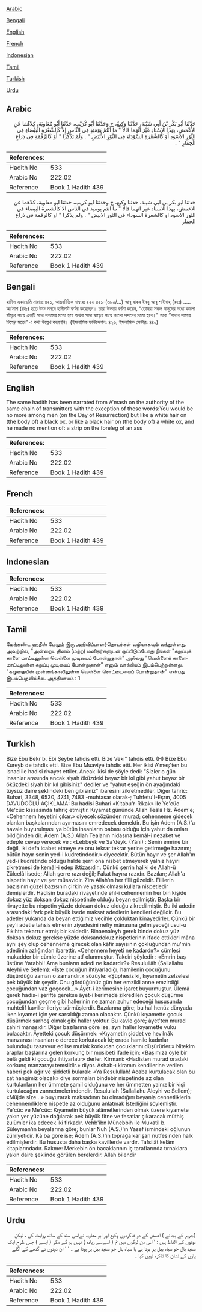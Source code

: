 [Arabic](#arabic)

[Bengali](#bengali)

[English](#english)

[French](#french)

[Indonesian](#indonesian)

[Tamil](#tamil)

[Turkish](#turkish)

[Urdu](#urdu)

## Arabic


<div dir="rtl" lang="ar" style={{fontSize:'larger',backgroundColor:'#f8f9fa',padding:20}}>
حَدَّثَنَا أَبُو بَكْرِ بْنُ أَبِي شَيْبَةَ، حَدَّثَنَا وَكِيعٌ، ح وَحَدَّثَنَا أَبُو كُرَيْبٍ، حَدَّثَنَا أَبُو مُعَاوِيَةَ، كِلاَهُمَا عَنِ الأَعْمَشِ، بِهَذَا الإِسْنَادِ غَيْرَ أَنَّهُمَا قَالاَ ‏"‏ مَا أَنْتُمْ يَوْمَئِذٍ فِي النَّاسِ إِلاَّ كَالشَّعْرَةِ الْبَيْضَاءِ فِي الثَّوْرِ الأَسْوَدِ أَوْ كَالشَّعْرَةِ السَّوْدَاءِ فِي الثَّوْرِ الأَبْيَضِ ‏"‏ ‏.‏ وَلَمْ يَذْكُرَا ‏"‏ أَوْ كَالرَّقْمَةِ فِي ذِرَاعِ الْحِمَارِ ‏"‏ ‏.‏
</div>
<div style={{backgroundColor:'#f8f9fa',padding:20, marginBottom: 10}}><table> <thead> <tr> <th>References:</th> <th></th> </tr> </thead> <tbody><tr><td>Hadith No</td><td>533</td></tr><tr><td>Arabic No</td><td>222.02</td></tr><tr><td>Reference</td><td>Book 1 Hadith 439</td></tr></tbody></table></div>


<div dir="rtl" lang="ar" style={{fontSize:'larger',backgroundColor:'#f8f9fa',padding:20}}>
حدثنا ابو بكر بن ابي شيبة، حدثنا وكيع، ح وحدثنا ابو كريب، حدثنا ابو معاوية، كلاهما عن الاعمش، بهذا الاسناد غير انهما قالا " ما انتم يوميذ في الناس الا كالشعرة البيضاء في الثور الاسود او كالشعرة السوداء في الثور الابيض " . ولم يذكرا " او كالرقمة في ذراع الحمار
</div>
<div style={{backgroundColor:'#f8f9fa',padding:20, marginBottom: 10}}><table> <thead> <tr> <th>References:</th> <th></th> </tr> </thead> <tbody><tr><td>Hadith No</td><td>533</td></tr><tr><td>Arabic No</td><td>222.02</td></tr><tr><td>Reference</td><td>Book 1 Hadith 439</td></tr></tbody></table></div>

## Bengali


<div dir="ltr" lang="bn" style={{fontSize:'larger',backgroundColor:'#f8f9fa',padding:20}}>
হাদিস একাডেমি নাম্বারঃ ৪২১, আন্তর্জাতিক নাম্বারঃ ২২২ ৪২১-(৩৮০/...) আবূ বাকর ইবনু আবূ শাইবাহ্ (রহঃ) ..... আ'মাশ (রহঃ) হতে উক্ত সনদে হাদীসটি বর্ণনা করেছেন। তারা উভয়ে বর্ণনা করেন, "তোমরা সকল মানুষের মধ্যে কালো ষাঁড়ের গায়ে একটি সাদা পশমের মতো হবে অথবা সাদা ষাড়ের গায়ে কালো পশমের মতো হবে।" তারা “গাধার পায়ের চিহ্নের মতো" এ কথা উল্লেখ করেননি। (ইসলামিক ফাউন্ডেশনঃ ৪২৬, ইসলামিক সেন্টারঃ ৪৪০)
</div>
<div style={{backgroundColor:'#f8f9fa',padding:20, marginBottom: 10}}><table> <thead> <tr> <th>References:</th> <th></th> </tr> </thead> <tbody><tr><td>Hadith No</td><td>533</td></tr><tr><td>Arabic No</td><td>222.02</td></tr><tr><td>Reference</td><td>Book 1 Hadith 439</td></tr></tbody></table></div>

## English


<div dir="ltr" lang="en" style={{fontSize:'larger',backgroundColor:'#f8f9fa',padding:20}}>
The same hadith has been narrated from A'mash on the authority of the same chain of transmitters with the exception of these words:You would be no more among men (on the Day of Resurrection) but like a white hair on (the body of) a black ox, or like a black hair on (the body of) a white ox, and he made no mention of: a strip on the foreleg of an ass
</div>
<div style={{backgroundColor:'#f8f9fa',padding:20, marginBottom: 10}}><table> <thead> <tr> <th>References:</th> <th></th> </tr> </thead> <tbody><tr><td>Hadith No</td><td>533</td></tr><tr><td>Arabic No</td><td>222.02</td></tr><tr><td>Reference</td><td>Book 1 Hadith 439</td></tr></tbody></table></div>

## French


<div dir="ltr" lang="fr" style={{fontSize:'larger',backgroundColor:'#f8f9fa',padding:20}}>

</div>
<div style={{backgroundColor:'#f8f9fa',padding:20, marginBottom: 10}}><table> <thead> <tr> <th>References:</th> <th></th> </tr> </thead> <tbody><tr><td>Hadith No</td><td>533</td></tr><tr><td>Arabic No</td><td>222.02</td></tr><tr><td>Reference</td><td>Book 1 Hadith 439</td></tr></tbody></table></div>

## Indonesian


<div dir="ltr" lang="id" style={{fontSize:'larger',backgroundColor:'#f8f9fa',padding:20}}>

</div>
<div style={{backgroundColor:'#f8f9fa',padding:20, marginBottom: 10}}><table> <thead> <tr> <th>References:</th> <th></th> </tr> </thead> <tbody><tr><td>Hadith No</td><td>533</td></tr><tr><td>Arabic No</td><td>222.02</td></tr><tr><td>Reference</td><td>Book 1 Hadith 439</td></tr></tbody></table></div>

## Tamil


<div dir="ltr" lang="ta" style={{fontSize:'larger',backgroundColor:'#f8f9fa',padding:20}}>
மேற்கண்ட ஹதீஸ் மேலும் இரு அறிவிப்பாளர்தொடர்கள் வழியாகவும் வந்துள்ளது. அவற்றில், "அன்றைய தினம் (மற்ற) மனிதர்களுடன் ஒப்பிடும்போது நீங்கள் "கறுப்புக் காளை மாட்டிலுள்ள வெள்ளை முடியைப் போன்றுதான்" அல்லது "வெள்ளைக் காளைமாட்டிலுள்ள கறுப்பு முடியைப் போன்றுதான்" எனும் வாக்கியம் இடம்பெற்றுள்ளது. "கழுதையின் முன்னங்காலிலுள்ள வெள்ளை சொட்டையைப் போன்றுதான்" என்பது இடம்பெறவில்லை. அத்தியாயம் : 1
</div>
<div style={{backgroundColor:'#f8f9fa',padding:20, marginBottom: 10}}><table> <thead> <tr> <th>References:</th> <th></th> </tr> </thead> <tbody><tr><td>Hadith No</td><td>533</td></tr><tr><td>Arabic No</td><td>222.02</td></tr><tr><td>Reference</td><td>Book 1 Hadith 439</td></tr></tbody></table></div>

## Turkish


<div dir="ltr" lang="tr" style={{fontSize:'larger',backgroundColor:'#f8f9fa',padding:20}}>
Bize Ebu Bekr b. Ebi Şeybe tahdis etti. Bize Veki" tahdis etti. (H) Bize Ebu Kureyb de tahdis etti. Bize Ebu Muaviye tahdis etti. Her ikisi A'meş'ten bu isnad ile hadisi rivayet ettiler. Aneak ikisi de şöyle dedi: "Sizler o gün insanlar arasında ancak siyah öküzdeki beyaz bir kıl gibi yahut beyaz bir öküzdeki siyah bir kıl gibisiniz" dediler ve "yahut eşeğin ön ayağındaki tüysüz daire şeklindeki ben gibisiniz" ibaresini zikretmediler. Diğer tahric: Buhari, 3348, 6530, 4741, 7483 -muhtasar olarak-; Tuhfetu'I-Eşrın, 4005 DAVUDOĞLU AÇIKLAMA: Bu hadisi Buhari «Kitabu'r-Rikak» ile Ye'cüc Me'cüc kıssasında tahriç etmiştir. Kıyamet gününde Allah Teâlâ Hz. Âdem'e; «Cehennem heyetini çıkar.» diyecek sözünden murad; cehenneme gidecek olanları başkalarından ayırmasını emredecek demektir. Bu işin Adem (A.S.)'a havale buyurulması ya bütün insanların babası olduğu için yahut da onları bildiğinden dir. Âdem (A.S.) Allah Tealanın nidasına kemâl-i nezaket ve edeple cevap verecek ve : «Lebbeyk ve Sa'deyk. (Yâni) : Senin emrine bir değil, iki defa icabet etmeye ve onu tekrar tekrar yerine getirmeğe hazırım; bütün hayır senin yed-i kudretindedir.» diyecektir. Bütün hayır ve şer Allah'ın yed-i kudretinde olduğu halde şerri ona nisbet etmeyerek yalnız hayırı zikretmesi de kemâl-i edep iktizasıdir.. Çünkü şerrin haliki de Allah-ü Zülcelâl isede; Allah şerre razı değil; Fakat hayıra razıdır. Bazıları; Allah'a nispetle hayır ve şer müsavidir. Zira Allah'ın her fiîli güzeldir. Fiillerin bazısının güzel bazısının çirkin ve yasak olması kullara nispetledir demişlerdir. Hadisin buradaki rivayetinde ehl-i cehennemin her bin kişide dokuz yüz doksan dokuz nispetinde olduğu beyan edilmiştir. Başka bir rivayette bu nispetin yüzde doksan dokuz olduğu zikredilmiştir. Bu iki adedin arasındaki fark pek büyük isede maksat adedlerin kendileri değildir. Bu adetler yukarıda da beyan ettiğimiz vecihle çokluktan kinayedirler. Çünkü bir şey'i adetle tahsis etmenin ziyadesini nefiy mânasına gelmiyeceği usul-u Fıkıhta tekarrur etmiş bir kaidedir. Binaenaleyh gerek binde dokuz yüz doksan dokuz gerekse yüzde doksandokuz nispetlerinin ifade ettikleri mâna aynı şey olup cehenneme girecek olan kâfir sayısının çokluğundan mu'min adedinin azlığından ibarettir. «Cehennem heyeti ne kadardır?» cümlesi mukadder bir cümle üzerine atf olunmuştur. Takdiri şöyledir : «Emrin baş üstüne Yarabbi! Ama bunların adedi ne kadardır?» Resulullâh (Sallallahu Aleyhi ve Sellem): «İşte çocuğun ihtiyarladığı, hamilenin çocuğunu düşürdüğü zaman o zamandır.» sözüyle: «Şüphesiz ki, kıyametin zelzelesi pek büyük bir şeydir. Onu gördüğünüz gün her emzikli anne emzirdiği çocuğundan vaz geçecek...» Âyet-i kerimesine işaret buyurmuştur. Ulemâ gerek hadis-i şerifte gerekse âyet-i kerimede zikredilen çocuk düşürme çocuğundan geçme gibi hallerinin ne zaman zuhur edeceği hususunda muhtelif kaviller ileriye sürmüşlerdir. Bazılarına göre; bu hal henüz dünyada iken kıyamet için yer sarsıldığı zaman olacaktır. Çünkü kıyamette çocuk düşürmek sarhoş olmak gibi haller yoktur. Bu kavle göre; âyet'ten murad zahiri manasıdır. Diğer bazılarına göre ise, aynı haller kıyamet­te vuku bulacaktır. Âyetteki çocuk düşürmek: «Kıyametin şiddet ve hevilnâk manzarası insanları o derece korkutacak ki; orada hamile kadınlar bulunduğu tasavvur edilse mutlak korkudan çocuklarını düşürürler.» Nitekim araplar başlarına gelen korkunç bir musibeti ifade için: «Başımıza öyle bir belâ geldi ki çocuğu ihtiyarlatır» derler. Kirmani: «Hadisten murad oradaki korkunç manzarayı temsildir.» diyor. Ashab-ı kiramın kendilerine verilen haberi pek ağır ve şiddetli bularak: «Ya Resulullâh! Acaba kurtulacak olan bu zat hangimiz olacak» diye sormaları bindebir nispetinde az olan kurtulanların her ümmete şamil olduğunu ve her ümmetten yalnız bir kişi kurtulacağını zannetmelerindendir. Resulullah (Sallallahu Aleyhi ve Sellem); «Müjde sîze...» buyurarak maksadının bu olmadığını beyanla cennetliklerin cehennemliklere nispetle az olduğunu anlatmak İstediğini söylemiştir. Ye'cüc ve Me'cüc: Kıyametin büyük alâmetlerinden olmak üzere kıyamete yakın yer yüzüne dağılarak pek büyük fitne ve fesatlar çıkaracak müthiş zulümler ika edecek iki fırkadır. Vehb'ibn Münebbih ile Mukatil b. Süleyman'ın beyalarına göre; bunlar Nuh (A.S.)'ın Yasef ismindeki oğlunun zürriyetidir. Kâ'ba göre ise; Âdem (A.S.)'ın toprağa karışan nutfesinden halk edilmişlerdir. Bu hususta daha başka kavillerde vardır. Tafsilât kelâm kitaplarındadır. Rakme: Merkebin ön bacaklarının iç taraflarında tırnaklara yakın daire şeklinde görülen berelerdir. Allah bilendir
</div>
<div style={{backgroundColor:'#f8f9fa',padding:20, marginBottom: 10}}><table> <thead> <tr> <th>References:</th> <th></th> </tr> </thead> <tbody><tr><td>Hadith No</td><td>533</td></tr><tr><td>Arabic No</td><td>222.02</td></tr><tr><td>Reference</td><td>Book 1 Hadith 439</td></tr></tbody></table></div>

## Urdu


<div dir="rtl" lang="ur" style={{fontSize:'larger',backgroundColor:'#f8f9fa',padding:20}}>
(جریر کے بجائے ) اعمش کے دو شاگردوں وکیع اور ابو معاویہ نےاسی سند کے ساتھ روایت کی ، لیکن دونوں کے الفاظ ہیں : ’’اس دن لوگوں میں تم ( اسےسے زیادہ ) نہیں ہو گے مگر ( ایسے ) جس طرح ایک سفید بال جو سیاہ بیل پر ہوتا ہے یا سیاہ بال جو سفید بیل پر ہوتا ہے ۔ ‘ ‘ ان دونوں نے گدھے کے اگلے پاؤں کے نشان کا تذکرہ نہیں کیا ۔
</div>
<div style={{backgroundColor:'#f8f9fa',padding:20, marginBottom: 10}}><table> <thead> <tr> <th>References:</th> <th></th> </tr> </thead> <tbody><tr><td>Hadith No</td><td>533</td></tr><tr><td>Arabic No</td><td>222.02</td></tr><tr><td>Reference</td><td>Book 1 Hadith 439</td></tr></tbody></table></div>